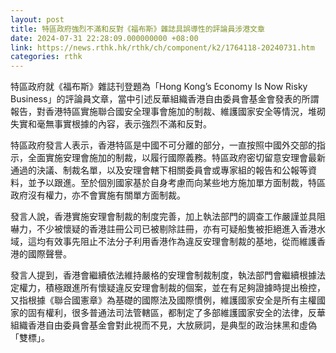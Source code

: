 ```yaml
---
layout: post
title: 特區政府強烈不滿和反對《福布斯》雜誌具誤導性的評論員涉港文章
date: 2024-07-31 22:28:09.000000000 +08:00
link: https://news.rthk.hk/rthk/ch/component/k2/1764118-20240731.htm
categories: rthk
---
```


特區政府就《福布斯》雜誌刊登題為「Hong Kong’s Economy Is Now Risky Business」的評論員文章，當中引述反華組織香港自由委員會基金會發表的所謂報告，對香港特區實施聯合國安全理事會施加的制裁、維護國家安全等情況，堆砌失實和毫無事實根據的內容，表示強烈不滿和反對。
 
特區政府發言人表示，香港特區是中國不可分離的部分，一直按照中國外交部的指示，全面實施安理會施加的制裁，以履行國際義務。特區政府密切留意安理會最新通過的決議、制裁名單，以及安理會轄下相關委員會或專家組的報告和公報等資料，並予以跟進。至於個別國家基於自身考慮而向某些地方施加單方面制裁，特區政府沒有權力，亦不會實施有關單方面制裁。
 
發言人說，香港實施安理會制裁的制度完善，加上執法部門的調查工作嚴謹並具阻嚇力，不少被懷疑的香港註冊公司已被剔除註冊，亦有可疑船隻被拒絕進入香港水域，這均有效事先阻止不法分子利用香港作為違反安理會制裁的基地，從而維護香港的國際聲譽。

發言人提到，香港會繼續依法維持嚴格的安理會制裁制度，執法部門會繼續根據法定權力，積極跟進所有懷疑違反安理會制裁的個案，並在有足夠證據時提出檢控，又指根據《聯合國憲章》為基礎的國際法及國際慣例，維護國家安全是所有主權國家的固有權利，很多普通法司法管轄區，都制定了多部維護國家安全的法律，反華組織香港自由委員會基金會對此視而不見，大放厥詞，是典型的政治抹黑和虛偽「雙標」。
